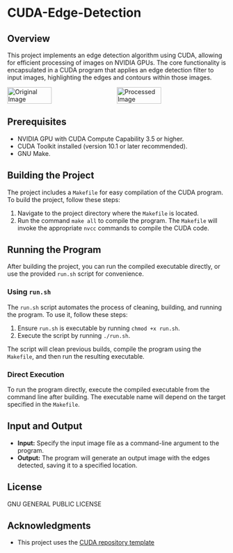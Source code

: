 # CUDA-Edge-Detection

## Overview

This project implements an edge detection algorithm using CUDA, allowing for efficient processing of images on NVIDIA GPUs. The core functionality is encapsulated in a CUDA program that applies an edge detection filter to input images, highlighting the edges and contours within those images.

<div style="display: flex;">
    <img src="./data/sequences/1.png" alt="Original Image" style="float: center; width: 45%; margin-right: 5%;" />
    <img src="./data/sequences/1_processed.png" alt="Processed Image" style="float: center; width: 45%; margin-right: 5%;" />
</div>

## Prerequisites

- NVIDIA GPU with CUDA Compute Capability 3.5 or higher.
- CUDA Toolkit installed (version 10.1 or later recommended).
- GNU Make.

## Building the Project

The project includes a `Makefile` for easy compilation of the CUDA program. To build the project, follow these steps:

1. Navigate to the project directory where the `Makefile` is located.
2. Run the command `make all` to compile the program. The `Makefile` will invoke the appropriate `nvcc` commands to compile the CUDA code.

## Running the Program

After building the project, you can run the compiled executable directly, or use the provided `run.sh` script for convenience.

### Using `run.sh`

The `run.sh` script automates the process of cleaning, building, and running the program. To use it, follow these steps:

1. Ensure `run.sh` is executable by running `chmod +x run.sh`.
2. Execute the script by running `./run.sh`.

The script will clean previous builds, compile the program using the `Makefile`, and then run the resulting executable.

### Direct Execution

To run the program directly, execute the compiled executable from the command line after building. The executable name will depend on the target specified in the `Makefile`.

## Input and Output

- **Input:** Specify the input image file as a command-line argument to the program.
- **Output:** The program will generate an output image with the edges detected, saving it to a specified location.

## License

GNU GENERAL PUBLIC LICENSE

## Acknowledgments

- This project uses the [CUDA repository template](https://github.com/PascaleCourseraCourses/CUDAatScaleForTheEnterpriseCourseProjectTemplate)
